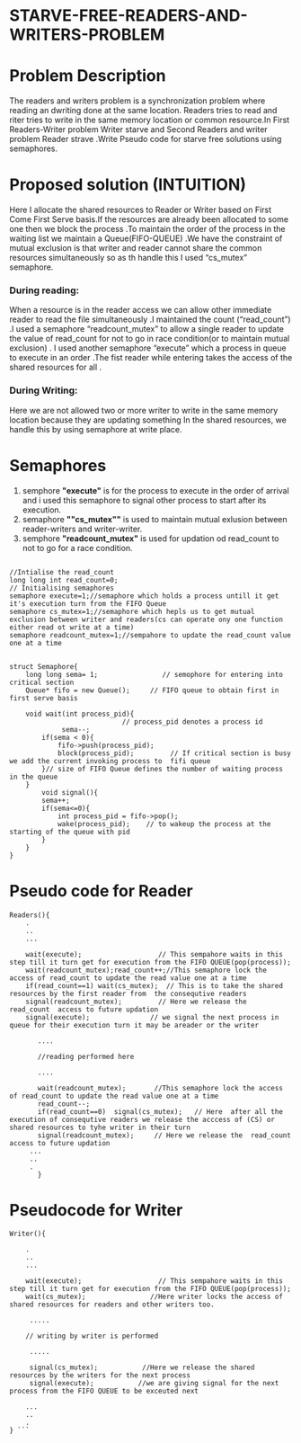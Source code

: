 # STARVE-FREE-READERS-AND-WRITERS-PROBLEM
# Problem Description
The readers and writers problem is a  synchronization problem where reading an dwriting done at the same location. Readers tries to read and riter tries to write in the same memory location or common resource.In First Readers-Writer problem Writer starve and Second Readers and writer problem Reader strave .Write Pseudo code for starve free  solutions using semaphores.
# Proposed solution (INTUITION)
Here I allocate the shared resources to Reader or Writer based on First Come First Serve basis.If the resources are already been allocated to some one then we block the process .To maintain the order of the process in the waiting list we maintain a Queue(FIFO-QUEUE) .We have the constraint of mutual exclusion is that writer and reader cannot share the common resources simultaneously so as th handle this I used “cs_mutex” semaphore.
### **During reading:**
When a resource is in the reader access we can allow other immediate reader to read the file simultaneously .I maintained the count (“read_count”) .I used a semaphore “readcount_mutex” to allow a single reader to update the value of read_count for not to go in race condition(or to maintain mutual exclusion) . 
I used another semaphore “execute”  which a process in queue to execute in an order .The fist reader while entering takes the access of the shared resources for all . 
### **During Writing:**
Here we are not allowed two or more writer to write in the same memory location because they are updating something In the shared resources, we handle this by using semaphore at write place.

# Semaphores
1. semphore **"execute"** is for the process to execute in the order of arrival and i used this semaphore to signal other process to start after its execution.
2. semaphore  **""cs_mutex""** is used to maintain mutual exlusion between reader-writers and writer-writer.
3. semphore **"readcount_mutex"** is used for updation od read_count to not to go for a race condition.
```

//Intialise the read_count
long long int read_count=0;
// Initialising semaphores
semaphore execute=1;//semaphore which holds a process untill it get it's execution turn from the FIFO Queue
semaphore cs_mutex=1;//semaphore which hepls us to get mutual exclusion between writer and readers(cs can operate ony one function either read ot write at a time)
semaphore readcount_mutex=1;//sempahore to update the read_count value one at a time


struct Semaphore{
    long long sema= 1;                // semophore for entering into critical section
    Queue* fifo = new Queue();     // FIFO queue to obtain first in first serve basis

    void wait(int process_pid){
                            // process_pid denotes a process id
             sema--;
        if(sema < 0){
            fifo->push(process_pid);
            block(process_pid);         // If critical section is busy we add the current invoking process to  fifi queue  
        }// size of FIFO Queue defines the number of waiting process in the queue
    }
        void signal(){
        sema++;
        if(sema<=0){
            int process_pid = fifo->pop();
            wake(process_pid);    // to wakeup the process at the starting of the queue with pid
        }
    }
}
``` 

# Pseudo code for Reader 
```
Readers(){
    .
    ..
    ...
    
    wait(execute);                   // This sempahore waits in this step till it turn get for execution from the FIFO QUEUE(pop(process));
    wait(readcount_mutex);read_count++;//This semaphore lock the access of read_count to update the read value one at a time 
    if(read_count==1) wait(cs_mutex);  // This is to take the shared resources by the first reader from  the consequtive readers 
    signal(readcount_mutex);         // Here we release the  read_count  access to future updation
    signal(execute);               // we signal the next process in queue for their execution turn it may be areader or the writer
    
       ....
       
       //reading performed here
       
       ....
       
       wait(readcount_mutex);       //This semaphore lock the access of read_count to update the read value one at a time 
       read_count--;
       if(read_count==0)  signal(cs_mutex);   // Here  after all the execution of consequtive readers we release the acccess of (CS) or shared resources to tyhe writer in their turn 
       signal(readcount_mutex);     // Here we release the  read_count  access to future updation
     ...
     ..
     .
       } 
  ```     
# Pseudocode for Writer
```
Writer(){
    
    .
    ..
    ...
       
    wait(execute);                   // This sempahore waits in this step till it turn get for execution from the FIFO QUEUE(pop(process));
    wait(cs_mutex);                //Here writer locks the access of shared resources for readers and other writers too. 
     
     .....
     
    // writing by writer is performed
     
     .....
     
     signal(cs_mutex);           //Here we release the shared resources by the writers for the next process
     signal(execute);           //we are giving signal for the next process from the FIFO QUEUE to be exceuted next
    
    ...
    ..
    .
} ```
